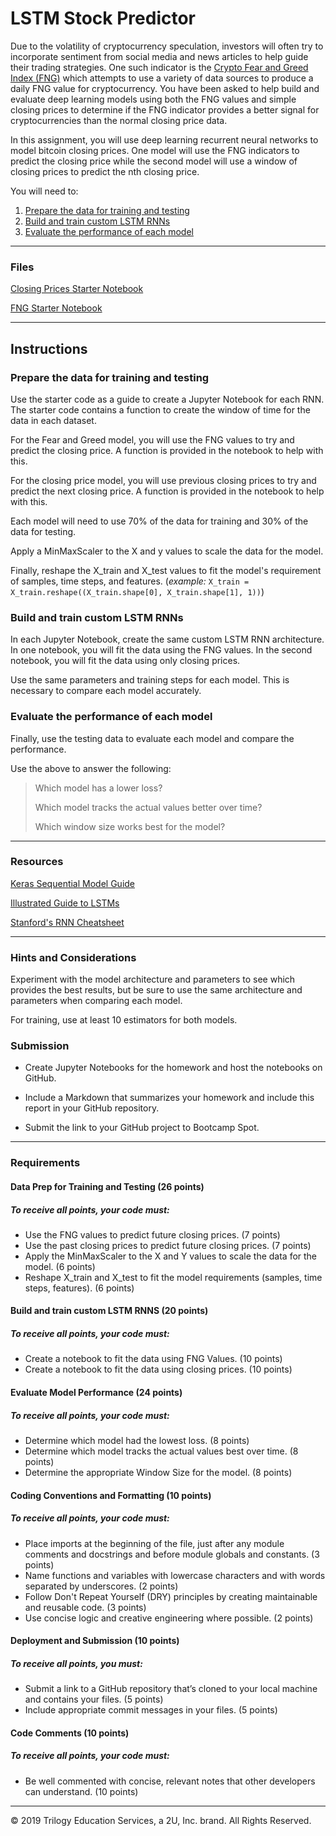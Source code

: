 
# LSTM Stock Predictor


Due to the volatility of cryptocurrency speculation, investors will often try to incorporate sentiment from social media and news articles to help guide their trading strategies. One such indicator is the [Crypto Fear and Greed Index (FNG)](https://alternative.me/crypto/fear-and-greed-index/) which attempts to use a variety of data sources to produce a daily FNG value for cryptocurrency. You have been asked to help build and evaluate deep learning models using both the FNG values and simple closing prices to determine if the FNG indicator provides a better signal for cryptocurrencies than the normal closing price data.

In this assignment, you will use deep learning recurrent neural networks to model bitcoin closing prices. One model will use the FNG indicators to predict the closing price while the second model will use a window of closing prices to predict the nth closing price.

You will need to:

1. [Prepare the data for training and testing](#prepare-the-data-for-training-and-testing)
2. [Build and train custom LSTM RNNs](#build-and-train-custom-lstm-rnns)
3. [Evaluate the performance of each model](#evaluate-the-performance-of-each-model)

- - -

### Files

[Closing Prices Starter Notebook](Starter_Code/lstm_stock_predictor_closing.ipynb)

[FNG Starter Notebook](Starter_Code/lstm_stock_predictor_fng.ipynb)

- - -

## Instructions

### Prepare the data for training and testing

Use the starter code as a guide to create a Jupyter Notebook for each RNN. The starter code contains a function to create the window of time for the data in each dataset.

For the Fear and Greed model, you will use the FNG values to try and predict the closing price. A function is provided in the notebook to help with this.

For the closing price model, you will use previous closing prices to try and predict the next closing price. A function is provided in the notebook to help with this.

Each model will need to use 70% of the data for training and 30% of the data for testing.

Apply a MinMaxScaler to the X and y values to scale the data for the model.

Finally, reshape the X_train and X_test values to fit the model's requirement of samples, time steps, and features. (*example:* `X_train = X_train.reshape((X_train.shape[0], X_train.shape[1], 1))`)

### Build and train custom LSTM RNNs

In each Jupyter Notebook, create the same custom LSTM RNN architecture. In one notebook, you will fit the data using the FNG values. In the second notebook, you will fit the data using only closing prices.

Use the same parameters and training steps for each model. This is necessary to compare each model accurately.

### Evaluate the performance of each model

Finally, use the testing data to evaluate each model and compare the performance.

Use the above to answer the following:

> Which model has a lower loss?
>
> Which model tracks the actual values better over time?
>
> Which window size works best for the model?

- - -

### Resources

[Keras Sequential Model Guide](https://keras.io/getting-started/sequential-model-guide/)

[Illustrated Guide to LSTMs](https://towardsdatascience.com/illustrated-guide-to-lstms-and-gru-s-a-step-by-step-explanation-44e9eb85bf21)

[Stanford's RNN Cheatsheet](https://stanford.edu/~shervine/teaching/cs-230/cheatsheet-recurrent-neural-networks)

- - -

### Hints and Considerations

Experiment with the model architecture and parameters to see which provides the best results, but be sure to use the same architecture and parameters when comparing each model.

For training, use at least 10 estimators for both models.

### Submission

* Create Jupyter Notebooks for the homework and host the notebooks on GitHub.

* Include a Markdown that summarizes your homework and include this report in your GitHub repository.

* Submit the link to your GitHub project to Bootcamp Spot.

- - -
### Requirements

#### Data Prep for Training and Testing  (26 points)

##### To receive all points, your code must:

* Use the FNG values to predict future closing prices. (7 points)
* Use the past closing prices to predict future closing prices. (7 points)
* Apply the MinMaxScaler to the X and Y values to scale the data for the model. (6 points)
* Reshape X_train and X_test to fit the model requirements (samples, time steps, features). (6 points)

#### Build and train custom LSTM RNNS (20 points)

##### To receive all points, your code must:

* Create a notebook to fit the data using FNG Values. (10 points)
* Create a notebook to fit the data using closing prices. (10 points)

#### Evaluate Model Performance  (24 points)

##### To receive all points, your code must:

* Determine which model had the lowest loss. (8 points)
* Determine which model tracks the actual values best over time. (8 points)
* Determine the appropriate Window Size for the model. (8 points)

#### Coding Conventions and Formatting (10 points)

##### To receive all points, your code must:

* Place imports at the beginning of the file, just after any module comments and docstrings and before module globals and constants. (3 points)
* Name functions and variables with lowercase characters and with words separated by underscores. (2 points)
* Follow Don't Repeat Yourself (DRY) principles by creating maintainable and reusable code. (3 points)
* Use concise logic and creative engineering where possible. (2 points)

#### Deployment and Submission (10 points)

##### To receive all points, you must:

* Submit a link to a GitHub repository that’s cloned to your local machine and contains your files. (5 points)
* Include appropriate commit messages in your files. (5 points)

#### Code Comments (10 points)

##### To receive all points, your code must:

* Be well commented with concise, relevant notes that other developers can understand. (10 points)

- - -

© 2019 Trilogy Education Services, a 2U, Inc. brand. All Rights Reserved.

